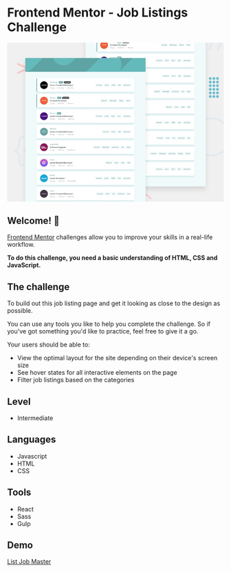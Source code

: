 # Frontend Mentor - Job Listings Challenge

![Design preview for the Job Listings coding challenge](./src/images/desktop-preview.jpg)

## Welcome! 👋

[Frontend Mentor](https://www.frontendmentor.io) challenges allow you to improve your skills in a real-life workflow.

**To do this challenge, you need a basic understanding of HTML, CSS and JavaScript.**

## The challenge

To build out this job listing page and get it looking as close to the design as possible.

You can use any tools you like to help you complete the challenge. So if you've got something you'd like to practice, feel free to give it a go.

Your users should be able to:

- View the optimal layout for the site depending on their device's screen size
- See hover states for all interactive elements on the page
- Filter job listings based on the categories

## Level

- Intermediate

## Languages 

- Javascript
- HTML
- CSS

## Tools

- React
- Sass
- Gulp

## Demo

[List Job Master](https://list-job-master.vercel.app/)


